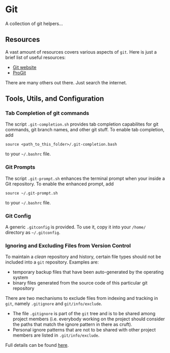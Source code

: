 # Git

A collection of git helpers...

## Resources
A vast amount of resources covers various aspects of ```git```. Here is just a brief list of useful resources:
- [Git website](www.git-scm.org)
- [ProGit](https://git-scm.com/book/en/v2)

There are many others out there. Just search the internet.


## Tools, Utils, and Configuration

### Tab Completion of git commands
The script ```.git-completion.sh``` provides tab completion capabilites for git commands, git branch names, and other git stuff. To enable tab completion, add
```
source <path_to_this_folder>/.git-completion.bash
``` 
to your ```~/.bashrc``` file.

### Git Prompts
The script ```.git-prompt.sh``` enhances the terminal prompt when your inside a Git repository. To enable the enhanced prompt, add
```
source ~/.git-prompt.sh
```
to your ```~/.bashrc``` file.

### Git Config
A generic ```.gitconfig``` is provided. To use it, copy it into your ```/home/``` directory as ```~/.gitconfig```.

### Ignoring and Excluding Files from Version Control
To maintain a _clean_ repository and history, certain file types should not be included into a ```git``` repository.
Examples are:
- temporary backup files that have been auto-generated by the operating system
- binary files generated from the source code of this particular git repository

There are two mechanisms to exclude files from indexing and tracking in ```git```, namely ```.gitignore``` and ```git/info/exclude```.
- The file ```.gitignore``` is part of the ```git``` tree and is to be shared among project members (i.e. everybody working on the project should consider the paths that match the ignore pattern in there as cruft).
- Personal ignore patterns that are not to be shared with other project members are listed in ```.git/info/exclude```. 

Full details can be found [here](https://git-scm.com/docs/gitignore).
